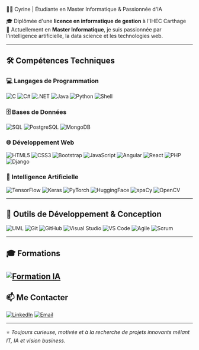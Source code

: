 👩‍💻 Cyrine | Étudiante en Master Informatique & Passionnée d'IA

🎓 Diplômée d'une **licence en informatique de gestion** à l'IHEC Carthage  
🎯 Actuellement en **Master Informatique**, je suis passionnée par l'intelligence artificielle, la data science et les technologies web.

---

## 🛠️ Compétences Techniques

### 💻 Langages de Programmation
![C](https://img.shields.io/badge/C-00599C?style=for-the-badge&logo=c&logoColor=white)
![C#](https://img.shields.io/badge/C%23-239120?style=for-the-badge&logo=c-sharp&logoColor=white)
![.NET](https://img.shields.io/badge/.NET-512BD4?style=for-the-badge&logo=.net&logoColor=white)
![Java](https://img.shields.io/badge/Java-007396?style=for-the-badge&logo=java&logoColor=white)
![Python](https://img.shields.io/badge/Python-3776AB?style=for-the-badge&logo=python&logoColor=white)
![Shell](https://img.shields.io/badge/Shell-121011?style=for-the-badge&logo=gnu-bash&logoColor=white)

### 🗄️ Bases de Données
![SQL](https://img.shields.io/badge/SQL-4479A1?style=for-the-badge&logo=sql&logoColor=white)
![PostgreSQL](https://img.shields.io/badge/PostgreSQL-4169E1?style=for-the-badge&logo=postgresql&logoColor=white)
![MongoDB](https://img.shields.io/badge/MongoDB-47A248?style=for-the-badge&logo=mongodb&logoColor=white)

### 🌐 Développement Web
![HTML5](https://img.shields.io/badge/HTML5-E34F26?style=for-the-badge&logo=html5&logoColor=white)
![CSS3](https://img.shields.io/badge/CSS3-1572B6?style=for-the-badge&logo=css3&logoColor=white)
![Bootstrap](https://img.shields.io/badge/Bootstrap-7952B3?style=for-the-badge&logo=bootstrap&logoColor=white)
![JavaScript](https://img.shields.io/badge/JavaScript-F7DF1E?style=for-the-badge&logo=javascript&logoColor=black)
![Angular](https://img.shields.io/badge/Angular-DD0031?style=for-the-badge&logo=angular&logoColor=white)
![React](https://img.shields.io/badge/React-61DAFB?style=for-the-badge&logo=react&logoColor=black)
![PHP](https://img.shields.io/badge/PHP-777BB4?style=for-the-badge&logo=php&logoColor=white)
![Django](https://img.shields.io/badge/Django-092E20?style=for-the-badge&logo=django&logoColor=white)

### 🧠 Intelligence Artificielle
![TensorFlow](https://img.shields.io/badge/TensorFlow-FF6F00?style=for-the-badge&logo=tensorflow&logoColor=white)
![Keras](https://img.shields.io/badge/Keras-D00000?style=for-the-badge&logo=keras&logoColor=white)
![PyTorch](https://img.shields.io/badge/PyTorch-EE4C2C?style=for-the-badge&logo=pytorch&logoColor=white)
![HuggingFace](https://img.shields.io/badge/HuggingFace-F37626?style=for-the-badge&logo=huggingface&logoColor=white)
![spaCy](https://img.shields.io/badge/spaCy-FF0000?style=for-the-badge&logo=spaCy&logoColor=white)
![OpenCV](https://img.shields.io/badge/OpenCV-5C3EE8?style=for-the-badge&logo=opencv&logoColor=white)

---

## 🔧 Outils de Développement & Conception

![UML](https://img.shields.io/badge/UML-007ACC?style=for-the-badge&logo=uml&logoColor=white) ![Git](https://img.shields.io/badge/Git-F05032?style=for-the-badge&logo=git&logoColor=white) ![GitHub](https://img.shields.io/badge/GitHub-181717?style=for-the-badge&logo=github&logoColor=white) ![Visual Studio](https://img.shields.io/badge/Visual%20Studio-5C2D91?style=for-the-badge&logo=visual-studio&logoColor=white) ![VS Code](https://img.shields.io/badge/VS%20Code-007ACC?style=for-the-badge&logo=visual-studio-code&logoColor=white) ![Agile](https://img.shields.io/badge/Agile-0052CC?style=for-the-badge&logo=agile&logoColor=white) ![Scrum](https://img.shields.io/badge/Scrum-6D1A36?style=for-the-badge&logo=scrumalliance&logoColor=white)

---
## 🎓 Formations

[![Formation IA](https://img.shields.io/badge/Formation-Intelligence_Artificielle-blue?style=for-the-badge)](https://coursera.org/share/79ded3282768fb357b64c9d5c0f40cf2)
---
## 📫 Me Contacter

[![LinkedIn](https://img.shields.io/badge/LinkedIn-0077B5?style=for-the-badge&logo=linkedin&logoColor=white)](https://www.linkedin.com/in/cyrine-nighaoui/) [![Email](https://img.shields.io/badge/Email-D14836?style=for-the-badge&logo=gmail&logoColor=white)](mailto:cyrine.nighaoui.2022@ihec.ucar.tn)

---
⭐ *Toujours curieuse, motivée et à la recherche de projets innovants mêlant IT, IA et vision business.*
